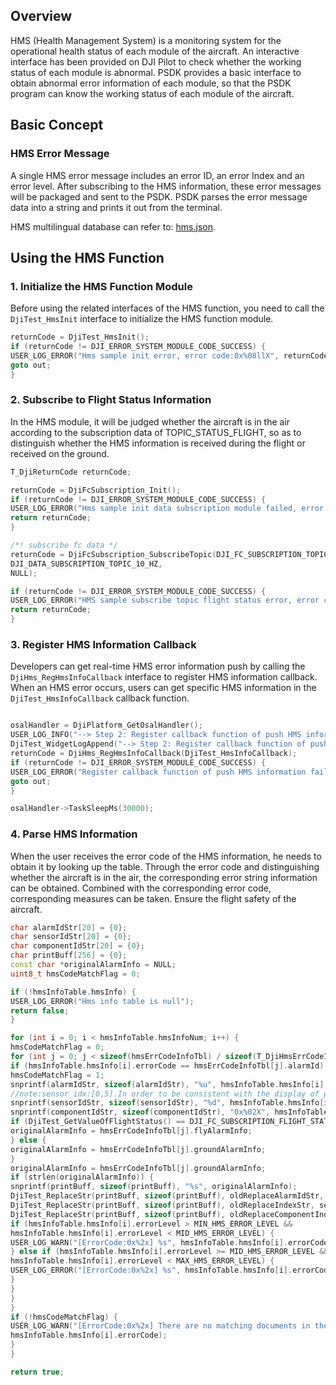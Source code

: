 ## Overview
HMS (Health Management System) is a monitoring system for the operational health status of each module of the aircraft. An interactive interface has been provided on DJI Pilot to check whether the working status of each module is abnormal. PSDK provides a basic interface to obtain abnormal error information of each module, so that the PSDK program can know the working status of each module of the aircraft.

## Basic Concept

### HMS Error Message
A single HMS error message includes an error ID, an error Index and an error level. After subscribing to the HMS information, these error messages will be packaged and sent to the PSDK. PSDK parses the error message data into a string and prints it out from the terminal.

HMS multilingual database can refer to: [hms.json](https://terra-1-g.djicdn.com/84f990b0bbd145e6a3930de0c55d3b2b/apicloud/hms.json).

## Using the HMS Function
### 1. Initialize the HMS Function Module

Before using the related interfaces of the HMS function, you need to call the `DjiTest_HmsInit` interface to initialize the HMS function module.

````c
returnCode = DjiTest_HmsInit();
if (returnCode != DJI_ERROR_SYSTEM_MODULE_CODE_SUCCESS) {
USER_LOG_ERROR("Hms sample init error, error code:0x%08llX", returnCode);
goto out;
}
````

### 2. Subscribe to Flight Status Information

In the HMS module, it will be judged whether the aircraft is in the air according to the subscription data of TOPIC_STATUS_FLIGHT, so as to distinguish whether the HMS information is received during the flight or received on the ground.

````c++
T_DjiReturnCode returnCode;

returnCode = DjiFcSubscription_Init();
if (returnCode != DJI_ERROR_SYSTEM_MODULE_CODE_SUCCESS) {
USER_LOG_ERROR("Hms sample init data subscription module failed, error code:0x%08llX", returnCode);
return returnCode;
}

/*! subscribe fc data */
returnCode = DjiFcSubscription_SubscribeTopic(DJI_FC_SUBSCRIPTION_TOPIC_STATUS_FLIGHT,
DJI_DATA_SUBSCRIPTION_TOPIC_10_HZ,
NULL);

if (returnCode != DJI_ERROR_SYSTEM_MODULE_CODE_SUCCESS) {
USER_LOG_ERROR("HMS sample subscribe topic flight status error, error code:0x%08llX", returnCode);
return returnCode;
}
````

### 3. Register HMS Information Callback

Developers can get real-time HMS error information push by calling the `DjiHms_RegHmsInfoCallback` interface to register HMS information callback. When an HMS error occurs, users can get specific HMS information in the `DjiTest_HmsInfoCallback` callback function.

````c++

osalHandler = DjiPlatform_GetOsalHandler();
USER_LOG_INFO("--> Step 2: Register callback function of push HMS information");
DjiTest_WidgetLogAppend("--> Step 2: Register callback function of push HMS information");
returnCode = DjiHms_RegHmsInfoCallback(DjiTest_HmsInfoCallback);
if (returnCode != DJI_ERROR_SYSTEM_MODULE_CODE_SUCCESS) {
USER_LOG_ERROR("Register callback function of push HMS information failed, error code:0x%08llX", returnCode);
goto out;
}

osalHandler->TaskSleepMs(30000);
````

### 4. Parse HMS Information

When the user receives the error code of the HMS information, he needs to obtain it by looking up the table. Through the error code and distinguishing whether the aircraft is in the air, the corresponding error string information can be obtained. Combined with the corresponding error code, corresponding measures can be taken. Ensure the flight safety of the aircraft.

````c++
char alarmIdStr[20] = {0};
char sensorIdStr[20] = {0};
char componentIdStr[20] = {0};
char printBuff[256] = {0};
const char *originalAlarmInfo = NULL;
uint8_t hmsCodeMatchFlag = 0;

if (!hmsInfoTable.hmsInfo) {
USER_LOG_ERROR("Hms info table is null");
return false;
}

for (int i = 0; i < hmsInfoTable.hmsInfoNum; i++) {
hmsCodeMatchFlag = 0;
for (int j = 0; j < sizeof(hmsErrCodeInfoTbl) / sizeof(T_DjiHmsErrCodeInfo); j++) {
if (hmsInfoTable.hmsInfo[i].errorCode == hmsErrCodeInfoTbl[j].alarmId) {
hmsCodeMatchFlag = 1;
snprintf(alarmIdStr, sizeof(alarmIdStr), "%u", hmsInfoTable.hmsInfo[i].errorCode);
//note:sensor_idx:[0,5].In order to be consistent with the display of pilot, add one.
snprintf(sensorIdStr, sizeof(sensorIdStr), "%d", hmsInfoTable.hmsInfo[i].componentIndex + 1);
snprintf(componentIdStr, sizeof(componentIdStr), "0x%02X", hmsInfoTable.hmsInfo[i].componentIndex + 1);
if (DjiTest_GetValueOfFlightStatus() == DJI_FC_SUBSCRIPTION_FLIGHT_STATUS_IN_AIR) {
originalAlarmInfo = hmsErrCodeInfoTbl[j].flyAlarmInfo;
} else {
originalAlarmInfo = hmsErrCodeInfoTbl[j].groundAlarmInfo;
}
originalAlarmInfo = hmsErrCodeInfoTbl[j].groundAlarmInfo;
if (strlen(originalAlarmInfo)) {
snprintf(printBuff, sizeof(printBuff), "%s", originalAlarmInfo);
DjiTest_ReplaceStr(printBuff, sizeof(printBuff), oldReplaceAlarmIdStr, alarmIdStr);
DjiTest_ReplaceStr(printBuff, sizeof(printBuff), oldReplaceIndexStr, sensorIdStr);
DjiTest_ReplaceStr(printBuff, sizeof(printBuff), oldReplaceComponentIndexStr, componentIdStr);
if (hmsInfoTable.hmsInfo[i].errorLevel > MIN_HMS_ERROR_LEVEL &&
hmsInfoTable.hmsInfo[i].errorLevel < MID_HMS_ERROR_LEVEL) {
USER_LOG_WARN("[ErrorCode:0x%2x] %s", hmsInfoTable.hmsInfo[i].errorCode, printBuff);
} else if (hmsInfoTable.hmsInfo[i].errorLevel >= MID_HMS_ERROR_LEVEL &&
hmsInfoTable.hmsInfo[i].errorLevel < MAX_HMS_ERROR_LEVEL) {
USER_LOG_ERROR("[ErrorCode:0x%2x] %s", hmsInfoTable.hmsInfo[i].errorCode, printBuff);
}
}
}
}
if (!hmsCodeMatchFlag) {
USER_LOG_WARN("[ErrorCode:0x%2x] There are no matching documents in the current hmsErrCodeInfoTbl for now.",
hmsInfoTable.hmsInfo[i].errorCode);
}
}

return true;
````
